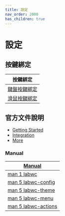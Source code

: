 ```yaml
---
title: 設定
nav_order: 2000
has_children: true
---
```



# 設定




## 按鍵綁定

| 按鍵綁定 |
| --- |
| [鍵盤按鍵綁定](https://samwhelp.github.io/note-about-ultramarine-xfce/read/config/keybind.html) |
| [滑鼠按鍵綁定](https://samwhelp.github.io/note-about-ultramarine-xfce/read/config/mousebind.html) |




## 官方文件說明

* [Getting Started](https://labwc.github.io/getting-started.html)
* [Integration](https://labwc.github.io/integration.html)
* [More](https://labwc.github.io/more.html)




### Manual

| [Manual](https://labwc.github.io/manual.html) |
| --- |
| [man 1 labwc](https://labwc.github.io/labwc.1.html) |
| [man 5 labwc-config](https://labwc.github.io/labwc-config.5.html) |
| [man 5 labwc-theme](https://labwc.github.io/labwc-theme.5.html) |
| [man 5 labwc-menu](https://labwc.github.io/labwc-menu.5.html) |
| [man 5 labwc-actions ](https://labwc.github.io/labwc-actions.5.html) |

